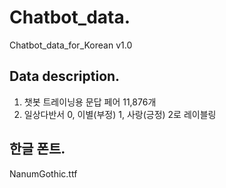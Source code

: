 # Chatbot_data.          
Chatbot_data_for_Korean v1.0             


## Data description.     

1. 챗봇 트레이닝용 문답 페어 11,876개           
2. 일상다반서 0, 이별(부정) 1, 사랑(긍정) 2로 레이블링                
                      
                     
## 한글 폰트.  
NanumGothic.ttf


